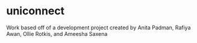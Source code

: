 # uniconnect
Work based off of a development project created by Anita Padman, Rafiya Awan, Ollie Rotkis, and Ameesha Saxena
